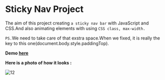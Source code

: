 # Sticky Nav Project

The aim of this project creating ```a sticky nav bar``` with JavaScript and CSS.And also animating elements with using ```CSS class, max-width.```

```PS.```We need to take care of that exstra space.When we fixed, it is really the key to this one(document.body.style.paddingTop).

**Demo [here](https://baydarn.github.io/JS-30/24%20Sticky%20Nav/index.html#)**

**Here is a photo of how it looks :**

![12](https://user-images.githubusercontent.com/37474673/104071579-82adfd00-521a-11eb-8086-42cd86b0741a.png)


